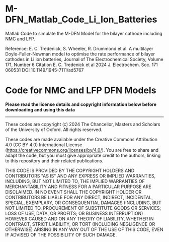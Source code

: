 # M-DFN_Matlab_Code_Li_Ion_Batteries
Matlab Code to simulate the M-DFN Model for the bilayer cathode including NMC and LFP.

Reference: E. C. Tredenick, S. Wheeler, R. Drummond et al. A multilayer Doyle-Fuller-Newman model to optimise the rate performance of bilayer cathodes in Li ion batteries, Journal of The Electrochemical Society, Volume 171, Number 6
Citation E. C. Tredenick et al 2024 J. Electrochem. Soc. 171 060531
DOI 10.1149/1945-7111/ad5767


# Code for NMC and LFP DFN Models

**Please read the license details and copyright information below before downloading and using this data**

******************************************************************************************
These codes are copyright (c) 2024 The Chancellor, Masters and Scholars of the University of Oxford. All rights reserved. 

These codes are made available under the Creative Commons Attribution 4.0 (CC BY 4.0) International License (https://creativecommons.org/licenses/by/4.0/). You are free to share and adapt the code, but you must give appropriate credit to the authors, linking to this repository and their related publications.

THIS CODE IS PROVIDED BY THE COPYRIGHT HOLDERS AND CONTRIBUTORS "AS IS"
AND ANY EXPRESS OR IMPLIED WARRANTIES, INCLUDING, BUT NOT LIMITED TO, THE
IMPLIED WARRANTIES OF MERCHANTABILITY AND FITNESS FOR A PARTICULAR PURPOSE ARE
DISCLAIMED. IN NO EVENT SHALL THE COPYRIGHT HOLDER OR CONTRIBUTORS BE LIABLE
FOR ANY DIRECT, INDIRECT, INCIDENTAL, SPECIAL, EXEMPLARY, OR CONSEQUENTIAL
DAMAGES (INCLUDING, BUT NOT LIMITED TO, PROCUREMENT OF SUBSTITUTE GOODS OR
SERVICES; LOSS OF USE, DATA, OR PROFITS; OR BUSINESS INTERRUPTION) HOWEVER
CAUSED AND ON ANY THEORY OF LIABILITY, WHETHER IN CONTRACT, STRICT LIABILITY,
OR TORT (INCLUDING NEGLIGENCE OR OTHERWISE) ARISING IN ANY WAY OUT OF THE USE
OF THIS CODE, EVEN IF ADVISED OF THE POSSIBILITY OF SUCH DAMAGE.
